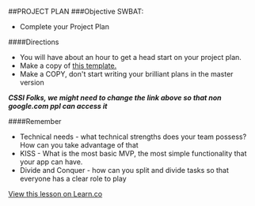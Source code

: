 ##PROJECT PLAN 
###Objective SWBAT:
* Complete your Project Plan

####Directions
* You will have about an hour to get a head start on your project plan. 
* Make a copy of [this template.](https://docs.google.com/a/google.com/document/d/1bYyLZscWxT5jP8cB9Wu0n3mmgksxmMlka3TJKzVWYyw/edit?usp=sharing)
* Make a COPY, don't start writing your brilliant plans in the master version

***CSSI Folks, we might need to change the link above so that non google.com ppl can access it***

####Remember
* Technical needs - what technical strengths does your team possess? How can you take advantage of that
* KISS - What is the most basic MVP, the most simple functionality that your app can have.
* Divide and Conquer - how can you split and divide tasks so that everyone has a clear role to play




<a href='https://learn.co/lessons/cssi-10.6-app-project-plan' data-visibility='hidden'>View this lesson on Learn.co</a>
